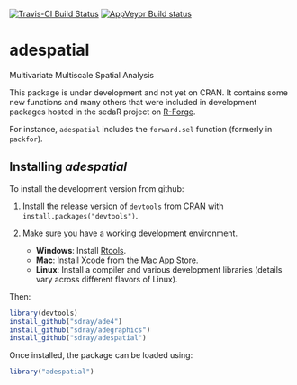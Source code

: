 [![Travis-CI Build Status](https://travis-ci.org/sdray/adespatial.svg?branch=master)](https://travis-ci.org/sdray/adespatial)
[![AppVeyor Build status](https://ci.appveyor.com/api/projects/status/fh9p9cxd80961036/branch/master?svg=true)](https://ci.appveyor.com/project/sdray/adespatial/branch/master)


# adespatial
Multivariate Multiscale Spatial Analysis

This package is under development and not yet on CRAN. It contains some new functions and many others that were included in development packages hosted in the sedaR project on [R-Forge](https://r-forge.r-project.org/R/?group_id=195).

For instance, `adespatial` includes the `forward.sel` function (formerly in `packfor`).

Installing *adespatial*
-------------
To install the development version from github:

1. Install the release version of `devtools` from CRAN with `install.packages("devtools")`.

2. Make sure you have a working development environment.
    * **Windows**: Install [Rtools](http://cran.r-project.org/bin/windows/Rtools/).
    * **Mac**: Install Xcode from the Mac App Store.
    * **Linux**: Install a compiler and various development libraries (details vary across different flavors of Linux).
    
Then:

```r
library(devtools)
install_github("sdray/ade4")
install_github("sdray/adegraphics")
install_github("sdray/adespatial")
```

Once installed, the package can be loaded using:

```r
library("adespatial")
```
